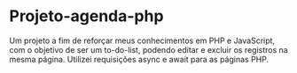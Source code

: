 # Projeto-agenda-php

<div>
  <p>Um projeto a fim de reforçar meus conhecimentos em PHP e JavaScript, com o objetivo de ser um to-do-list, podendo editar e excluir os registros na mesma página. Utilizei requisições async e await para as páginas PHP.</p>
</div>
